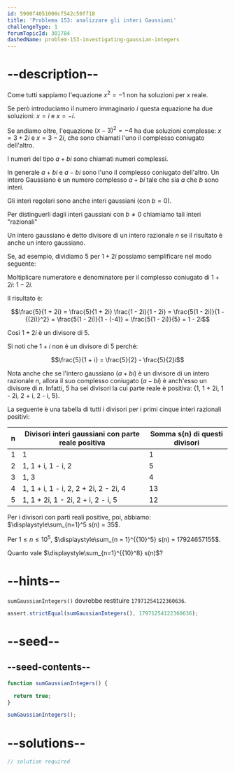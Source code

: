 ```yaml
---
id: 5900f4051000cf542c50ff18
title: 'Problema 153: analizzare gli interi Gaussiani'
challengeType: 1
forumTopicId: 301784
dashedName: problem-153-investigating-gaussian-integers
---
```


# --description--

Come tutti sappiamo l'equazione $x^2 = -1$ non ha soluzioni per $x$ reale.

Se però introduciamo il numero immaginario $i$ questa equazione ha due soluzioni: $x = i$ e $x = -i$.

Se andiamo oltre, l'equazione ${(x - 3)}^2 = -4$ ha due soluzioni complesse: $x = 3 + 2i$ e $x = 3 - 2i$, che sono chiamati l'uno il complesso coniugato dell'altro.

I numeri del tipo $a + bi$ sono chiamati numeri complessi.

In generale $a + bi$ e $a − bi$ sono l'uno il complesso coniugato dell'altro. Un intero Gaussiano è un numero complesso $a + bi$ tale che sia $a$ che $b$ sono interi.

Gli interi regolari sono anche interi gaussiani (con $b = 0$).

Per distinguerli dagli interi gaussiani con $b ≠ 0$ chiamiamo tali interi "razionali"

Un intero gaussiano è detto divisore di un intero razionale $n$ se il risultato è anche un intero gaussiano.

Se, ad esempio, dividiamo 5 per $1 + 2i$ possiamo semplificare nel modo seguente:

Moltiplicare numeratore e denominatore per il complesso coniugato di $1 + 2i$: $1 − 2i$.

Il risultato è:

$$\frac{5}{1 + 2i} = \frac{5}{1 + 2i} \frac{1 - 2i}{1 - 2i} = \frac{5(1 - 2i)}{1 - {(2i)}^2} = \frac{5(1 - 2i)}{1 - (-4)} = \frac{5(1 - 2i)}{5} = 1 - 2i$$

Così $1 + 2i$ è un divisore di 5.

Si noti che $1 + i$ non è un divisore di 5 perché:

$$\frac{5}{1 + i} = \frac{5}{2} - \frac{5}{2}i$$

Nota anche che se l'intero gaussiano ($a + bi$) è un divisore di un intero razionale $n$, allora il suo complesso coniugato ($a − bi$) è anch'esso un divisore di $n$. Infatti, 5 ha sei divisori la cui parte reale è positiva: {1, 1 + 2i, 1 - 2i, 2 + i, 2 - i, 5}.

La seguente è una tabella di tutti i divisori per i primi cinque interi razionali positivi:

| n | Divisori interi gaussiani con parte reale positiva | Somma s(n) di questi divisori |
| - | -------------------------------------------------- | ----------------------------- |
| 1 | 1                                                  | 1                             |
| 2 | 1, 1 + i, 1 - i, 2                                 | 5                             |
| 3 | 1, 3                                               | 4                             |
| 4 | 1, 1 + i, 1 - i, 2, 2 + 2i, 2 - 2i, 4              | 13                            |
| 5 | 1, 1 + 2i, 1 - 2i, 2 + i, 2 - i, 5                 | 12                            |

Per i divisori con parti reali positive, poi, abbiamo: $\displaystyle\sum_{n=1}^5 s(n) = 35$.

Per $1 ≤ n ≤ {10}^5$, $\displaystyle\sum_{n = 1}^{{10}^5} s(n) = 17924657155$.

Quanto vale $\displaystyle\sum_{n=1}^{{10}^8} s(n)$?

# --hints--

`sumGaussianIntegers()` dovrebbe restituire `17971254122360636`.

```js
assert.strictEqual(sumGaussianIntegers(), 17971254122360636);
```

# --seed--

## --seed-contents--

```js
function sumGaussianIntegers() {

  return true;
}

sumGaussianIntegers();
```

# --solutions--

```js
// solution required
```

